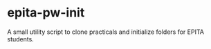 # epita-pw-init
A small utility script to clone practicals and initialize folders for EPITA students.
